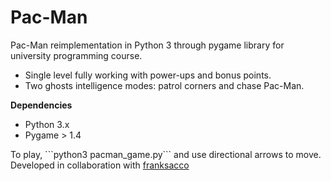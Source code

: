 # Pac-Man
Pac-Man reimplementation in Python 3 through pygame library for university programming course.<br>
<ul>
  <li>Single level fully working with power-ups and bonus points. </li>
  <li>Two ghosts intelligence modes: patrol corners and chase Pac-Man.</li>
</ul>

<b>Dependencies</b>
<ul>
  <li>Python 3.x</li>
  <li>Pygame > 1.4</li>
</ul>
To play, ```python3 pacman_game.py``` and use directional arrows to move.
<br>
Developed in collaboration with <a href="https://github.com/franksacco">franksacco</a>
